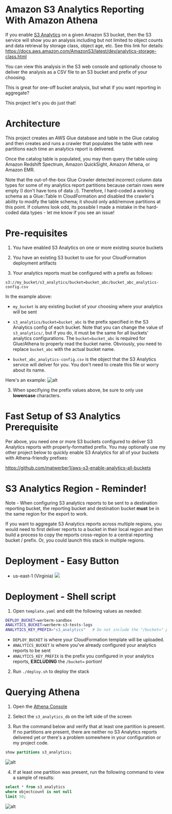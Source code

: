 # Amazon S3 Analytics Reporting With Amazon Athena

If you enable [S3 Analytics](https://docs.aws.amazon.com/AmazonS3/latest/dev/analytics-storage-class.html) on a given Amazon S3 bucket, then the S3 service will show you an analysis including but not limited to object counts and data retrieval by storage class, object age, etc. See this link for details: https://docs.aws.amazon.com/AmazonS3/latest/dev/analytics-storage-class.html

You can view this analysis in the S3 web console and optionally choose to deliver the analysis as a CSV file to an S3 bucket and prefix of your choosing. 

This is great for one-off bucket analysis, but what if you want reporting in aggregate?

This project let's you do just that!

# Architecture

This project creates an AWS Glue database and table in the Glue catalog and then creates and runs a crawler that populates the table with new partitions each time an analytics report is delivered. 

Once the catalog table is populated, you may then query the table using Amazon Redshift Spectrum, Amazon QuickSight, Amazon Athena, or Amazon EMR.

Note that the out-of-the-box Glue Crawler detected incorrect column data types for some of my analytics report partitions because certain rows were empty (I don't have tons of data :/). Therefore, I hard-coded a working schema as a Glue::Table in CloudFormation and disabled the crawler's ability to modify the table schema; it should only add/remove partitions at this point. If columns look odd, its possible I made a mistake in the hard-coded data types - let me know if you see an issue!

# Pre-requisites

1. You have enabled S3 Analytics on one or more existing source buckets

2. You have an existing S3 bucket to use for your CloudFormation deployment artifacts

2. Your analytics reports must be configured with a prefix as follows: 

  ```
  s3://my_bucket/s3_analytics/bucket=bucket_abc/bucket_abc_analytics-config.csv
  ```

  In the example above:

  * `my_bucket` is any existing bucket of your choosing where your analytics will be sent

  * `s3_analytics/bucket=bucket_abc` is the prefix specified in the S3 Analytics config of each bucket. Note that you can change the value of `s3_analytics/`, but if you do, it must be the same for all buckets' analytics configurations. The `bucket=bucket_abc` is required for Glue/Athena to properly read the bucket name. Obviously, you need to replace `bucket_abc` with the actual bucket name. 

  * `bucket_abc_analytics-config.csv` is the object that the S3 Analytics service will deliver for you. You don't need to create this file or worry about its name. 

  Here's an example: 
  ![alt](./images/analytics_config.png)

  3. When specifiying the prefix values above, be sure to only use **lowercase** characters.

# Fast Setup of S3 Analytics Prerequisite

Per above, you need one or more S3 buckets configured to deliver S3 Analytics reports with properly-formatted prefix. You may optionally use my other project below to quickly enable S3 Analytics for all of your buckets with Athena-friendly prefixes:

https://github.com/matwerber1/aws-s3-enable-analytics-all-buckets

# S3 Analytics Region - Reminder!

Note - When configuring S3 analytics reports to be sent to a destination reporting bucket, the reporting bucket and destination bucket **must** be in the same region for the export to work. 

If you want to aggregate S3 Analytics reports across multiple regions, you would need to first deliver reports to a bucket in their local region and then build a process to copy the reports cross-region to a central reporting bucket / prefix. Or, you could launch this stack in multiple regions. 

# Deployment - Easy Button

* us-east-1 (Virginia) <a href="https://console.aws.amazon.com/cloudformation/home?region=us-east-1#/stacks/new?stackName=s3-analytics-athena&templateURL=https://s3.amazonaws.com/matwerber.info/cloudformation-templates/s3-analytics-with-athena.yaml">
  <img src="https://s3.amazonaws.com/cloudformation-examples/cloudformation-launch-stack.png"/>
  </a>

# Deployment - Shell script

1. Open `template.yaml` and edit the following values as needed:

  ```sh
  DEPLOY_BUCKET=werberm-sandbox
  ANALYTICS_BUCKET=werberm-s3-tests-logs   
  ANALYTICS_KEY_PREFIX="s3_analytics"   # Do not include the "/bucket=" portion
  ```

  * `DEPLOY_BUCKET` is where your CloudFormation template will be uploaded. 
  * `ANALYTICS_BUCKET` is where you've already configured your analytics reports to be sent
  * `ANALYTICS_KEY_PREFIX` is the prefix you configured in your analytics reports, **EXCLUDING** the `/bucket=` portion!

2. Run `./deploy.sh` to deploy the stack

# Querying Athena

1. Open the [Athena Console](https://console.aws.amazon.com/athena/home)

2. Select the `s3_analytics_db` on the left side of the screen

3. Run the command below and verify that at least one partition is present. If no partitions are present, there are neither no S3 Analytics reports delivered yet *or* there's a problem somewhere in your configuration or my project code. 

  ```SQL
  show partitions s3_analytics;
  ``` 
  ![alt](./images/show_partitions.png)

4. If at least one partition was present, run the following command to view a sample of results: 

  ```SQL
  select * from s3_analytics 
  where objectcount is not null 
  limit 50;
  ```

  ![alt](./images/results.png)